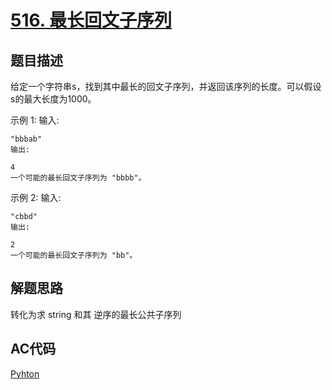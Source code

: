 # [516. 最长回文子序列](https://leetcode-cn.com/problems/longest-palindromic-subsequence/)

## 题目描述

给定一个字符串s，找到其中最长的回文子序列，并返回该序列的长度。可以假设s的最大长度为1000。

示例 1:
    输入:

    "bbbab"
    输出:

    4
    一个可能的最长回文子序列为 "bbbb"。

示例 2:
    输入:

    "cbbd"
    输出:

    2
    一个可能的最长回文子序列为 "bb"。

## 解题思路

转化为求 string 和其 逆序的最长公共子序列

## AC代码

[Pyhton](516.py)